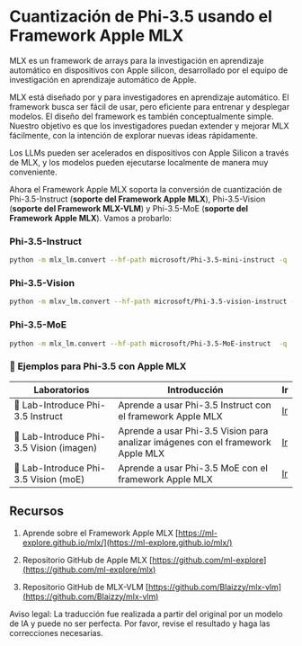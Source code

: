 # **Cuantización de Phi-3.5 usando el Framework Apple MLX**

MLX es un framework de arrays para la investigación en aprendizaje automático en dispositivos con Apple silicon, desarrollado por el equipo de investigación en aprendizaje automático de Apple.

MLX está diseñado por y para investigadores en aprendizaje automático. El framework busca ser fácil de usar, pero eficiente para entrenar y desplegar modelos. El diseño del framework es también conceptualmente simple. Nuestro objetivo es que los investigadores puedan extender y mejorar MLX fácilmente, con la intención de explorar nuevas ideas rápidamente.

Los LLMs pueden ser acelerados en dispositivos con Apple Silicon a través de MLX, y los modelos pueden ejecutarse localmente de manera muy conveniente.

Ahora el Framework Apple MLX soporta la conversión de cuantización de Phi-3.5-Instruct (**soporte del Framework Apple MLX**), Phi-3.5-Vision (**soporte del Framework MLX-VLM**) y Phi-3.5-MoE (**soporte del Framework Apple MLX**). Vamos a probarlo:

### **Phi-3.5-Instruct**

```bash
python -m mlx_lm.convert --hf-path microsoft/Phi-3.5-mini-instruct -q
```

### **Phi-3.5-Vision**

```bash
python -m mlxv_lm.convert --hf-path microsoft/Phi-3.5-vision-instruct -q
```

### **Phi-3.5-MoE**

```bash
python -m mlx_lm.convert --hf-path microsoft/Phi-3.5-MoE-instruct  -q
```

### **🤖 Ejemplos para Phi-3.5 con Apple MLX**

| Laboratorios | Introducción | Ir |
| ------------- | ------------ | -- |
| 🚀 Lab-Introduce Phi-3.5 Instruct  | Aprende a usar Phi-3.5 Instruct con el framework Apple MLX | [Ir](../../../code/09.UpdateSamples/Aug/mlx-phi35-instruct.ipynb) |
| 🚀 Lab-Introduce Phi-3.5 Vision (imagen) | Aprende a usar Phi-3.5 Vision para analizar imágenes con el framework Apple MLX | [Ir](../../../code/09.UpdateSamples/Aug/mlx-phi35-vision.ipynb) |
| 🚀 Lab-Introduce Phi-3.5 Vision (moE) | Aprende a usar Phi-3.5 MoE con el framework Apple MLX | [Ir](../../../code/09.UpdateSamples/Aug/mlx-phi35-moe.ipynb) |

## **Recursos**

1. Aprende sobre el Framework Apple MLX [https://ml-explore.github.io/mlx/](https://ml-explore.github.io/mlx/)

2. Repositorio GitHub de Apple MLX [https://github.com/ml-explore](https://github.com/ml-explore/mlx)

3. Repositorio GitHub de MLX-VLM [https://github.com/Blaizzy/mlx-vlm](https://github.com/Blaizzy/mlx-vlm)

Aviso legal: La traducción fue realizada a partir del original por un modelo de IA y puede no ser perfecta. Por favor, revise el resultado y haga las correcciones necesarias.